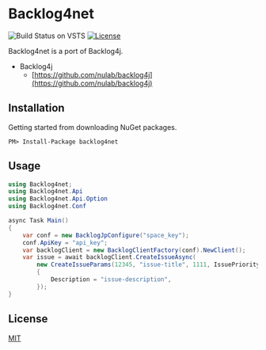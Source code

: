 
# Backlog4net

![Build Status on VSTS](https://ats124.visualstudio.com/_apis/public/build/definitions/6d2503dc-7657-4a46-937e-3fac285bb430/1/badge)
[![License](https://img.shields.io/badge/license-MIT-blue.svg)](LICENSE)

Backlog4net is a port of Backlog4j.

* Backlog4j
  * [https://github.com/nulab/backlog4j](https://github.com/nulab/backlog4j)

## Installation

Getting started from downloading NuGet packages.

```
PM> Install-Package backlog4net
```

## Usage

```C#
using Backlog4net;
using Backlog4net.Api
using Backlog4net.Api.Option
using Backlog4net.Conf
```

```C#
async Task Main()
{
    var conf = new BacklogJpConfigure("space_key");
    conf.ApiKey = "api_key";
    var backlogClient = new BacklogClientFactory(conf).NewClient();
    var issue = await backlogClient.CreateIssueAsync(
        new CreateIssueParams(12345, "issue-title", 1111, IssuePriorityType.Normal)
        {
            Description = "issue-description",
        });
}
```

## License

[MIT](LICENSE)
